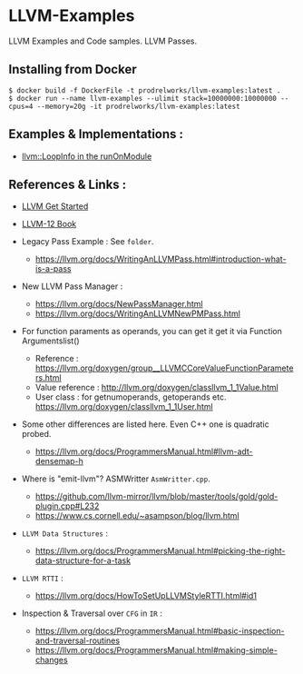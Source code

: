 # LLVM-Examples

LLVM Examples and Code samples. LLVM Passes.

## Installing from Docker

```
$ docker build -f DockerFile -t prodrelworks/llvm-examples:latest .
$ docker run --name llvm-examples --ulimit stack=10000000:10000000 --cpus=4 --memory=20g -it prodrelworks/llvm-examples:latest
```

## Examples & Implementations :

- [llvm::LoopInfo in the runOnModule](https://lists.llvm.org/pipermail/llvm-dev/2019-April/131534.html)

## References & Links :

- [LLVM Get Started](https://llvm.org/docs/GettingStarted.html)
- [LLVM-12 Book](https://github.com/PacktPublishing/Learn-LLVM-12)

- Legacy Pass Example : See `folder`.

  - https://llvm.org/docs/WritingAnLLVMPass.html#introduction-what-is-a-pass

- New LLVM Pass Manager :

  - https://llvm.org/docs/NewPassManager.html
  - https://llvm.org/docs/WritingAnLLVMNewPMPass.html

- For function paraments as operands, you can get it get it via Function Argumentslist()

  - Reference : https://llvm.org/doxygen/group__LLVMCCoreValueFunctionParameters.html
  - Value reference : http://llvm.org/doxygen/classllvm_1_1Value.html
  - User class : for getnumoperands, getoperands etc. https://llvm.org/doxygen/classllvm_1_1User.html

- Some other differences are listed here. Even C++ one is quadratic probed.

  - https://llvm.org/docs/ProgrammersManual.html#llvm-adt-densemap-h

- Where is "emit-llvm"? ASMWritter `AsmWritter.cpp`.

  - https://github.com/llvm-mirror/llvm/blob/master/tools/gold/gold-plugin.cpp#L232
  - https://www.cs.cornell.edu/~asampson/blog/llvm.html

- `LLVM Data Structures` :

  - https://llvm.org/docs/ProgrammersManual.html#picking-the-right-data-structure-for-a-task

- `LLVM RTTI` :

  - https://llvm.org/docs/HowToSetUpLLVMStyleRTTI.html#id1

- Inspection & Traversal over `CFG` in `IR` :

  - https://llvm.org/docs/ProgrammersManual.html#basic-inspection-and-traversal-routines
  - https://llvm.org/docs/ProgrammersManual.html#making-simple-changes

```

```
